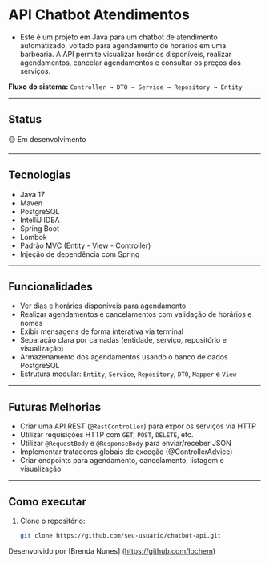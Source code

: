 # API Chatbot Atendimentos #
- Este é um projeto em Java para um chatbot de atendimento automatizado, voltado para agendamento de horários em uma barbearia. A API permite visualizar horários disponíveis, realizar agendamentos, cancelar agendamentos e consultar os preços dos serviços.

**Fluxo do sistema:**  `Controller → DTO → Service → Repository → Entity`

---
## Status
🟡 Em desenvolvimento

---
## Tecnologias 
- Java 17
- Maven
- PostgreSQL
- IntelliJ IDEA
- Spring Boot 
- Lombok
- Padrão MVC (Entity - View - Controller)
- Injeção de dependência com Spring


---
## Funcionalidades
- Ver dias e horários disponíveis para agendamento
- Realizar agendamentos e cancelamentos com validação de horários e nomes
- Exibir mensagens de forma interativa via terminal
- Separação clara por camadas (entidade, serviço, repositório e visualização)
- Armazenamento dos agendamentos usando o banco de dados PostgreSQL
- Estrutura modular: `Entity`, `Service`, `Repository`, `DTO`, `Mapper` e `View`


---
##  Futuras Melhorias
- Criar uma API REST (`@RestController`) para expor os serviços via HTTP
- Utilizar requisições HTTP com `GET`, `POST`, `DELETE`, etc.
- Utilizar `@RequestBody` e `@ResponseBody` para enviar/receber JSON
- Implementar tratadores globais de exceção (@ControllerAdvice)
- Criar endpoints para agendamento, cancelamento, listagem e visualização


---
## Como executar

1. Clone o repositório:
   ```bash
   git clone https://github.com/seu-usuario/chatbot-api.git

Desenvolvido por [Brenda Nunes] (https://github.com/Iochem)
